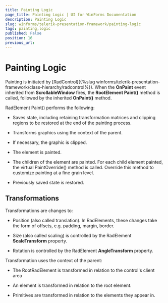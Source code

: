 ```yaml
---
title: Painting Logic
page_title: Painting Logic | UI for WinForms Documentation
description: Painting Logic
slug: winforms/telerik-presentation-framework/painting-logic
tags: painting,logic
published: False
position: 16
previous_url: 
---
```


# Painting Logic

Painting is initiated by [RadControl]({%slug winforms/telerik-presentation-framework/class-hierarchy/radcontrol%}). When the __OnPaint__ event inherited from __ScrollableWindow__ fires, the __RootElement Paint()__ method is called, followed by the inherited __OnPaint()__ method.

RadElement Paint() performs the following:

* Saves state, including retaining transformation matrices and clipping regions to be restored at the end of the painting process. 


* Transforms graphics using the context of the parent. 


* If necessary, the graphic is clipped. 


* The element is painted. 


* The children of the element are painted. For each child element painted, the virtual PaintOverride() method is called. Override this method to customize painting at a fine grain level. 


* Previously saved state is restored. 

## Transformations

Transformations are changes to:

* Position (also called translation). In RadElements, these changes take the form of offsets, e.g. padding, margin, border. 


* Size (also called scaling) is controlled by the RadElement __ScaleTransform__ property. 


* Rotation is controlled by the RadElement __AngleTransform__ property. 

Transformation uses the context of the parent:

* The RootRadElement is transformed in relation to the control's client area 


* An element is transformed in relation to the root element. 


* Primitives are transformed in relation to the elements they appear in. 
